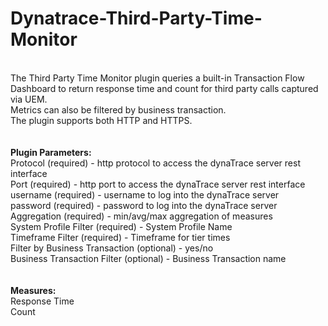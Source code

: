 # Dynatrace-Third-Party-Time-Monitor
<br />
The Third Party Time Monitor plugin queries a built-in Transaction Flow Dashboard to return response time and count for third party calls captured via UEM.<br />
Metrics can also be filtered by business transaction.<br /> 
The plugin supports both HTTP and HTTPS.<br />
<br />
<br />
<b>Plugin Parameters:</b><br />
	Protocol (required) - http protocol to access the dynaTrace server rest interface<br />
	Port  (required) - http port to access the dynaTrace server rest interface<br />
	username (required) - username to log into the dynaTrace server<br />
	password (required) - password to log into the dynaTrace server<br />
	Aggregation (required) - min/avg/max aggregation of measures<br />
	System Profile Filter (required) - System Profile Name<br />
	Timeframe Filter (required) - Timeframe for tier times<br />
	Filter by Business Transaction (optional) - yes/no<br />
	Business Transaction Filter (optional) - Business Transaction name<br />
<br />
<br />
<b>Measures:</b><br />
	Response Time<br />
	Count<br />
<br />
